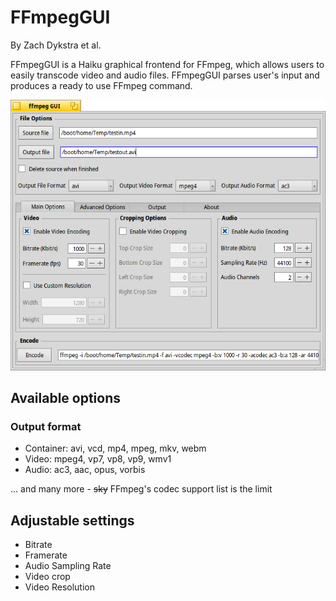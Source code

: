 # FFmpegGUI
By Zach Dykstra et al.

FFmpegGUI is a Haiku graphical frontend for FFmpeg, which allows users to easily transcode video and audio files. FFmpegGUI parses user's input and produces a ready to use FFmpeg command.
 
![Screenshot of ffmpegGUI](/screenshot.png?raw-true "Default ffmpegGUI screen")

## Available options
### Output format
* Container: avi, vcd, mp4, mpeg, mkv, webm
* Video: mpeg4, vp7, vp8, vp9, wmv1
* Audio: ac3, aac, opus, vorbis

... and many more - ~~sky~~ FFmpeg's codec support list is the limit

## Adjustable settings
* Bitrate
* Framerate
* Audio Sampling Rate
* Video crop
* Video Resolution
